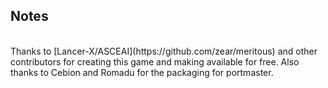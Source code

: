 ## Notes
<br/>
Thanks to [Lancer-X/ASCEAI](https://github.com/zear/meritous) and other contributors for creating this game and making available for free. Also thanks to Cebion and Romadu for the packaging for portmaster.
<br/>

